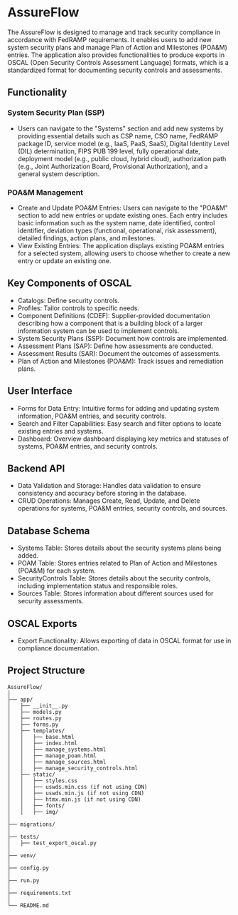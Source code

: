 # AssureFlow

The AssureFlow is designed to manage and track security compliance in accordance with FedRAMP requirements. It enables users to add new system security plans and manage Plan of Action and Milestones (POA&M) entries. The application also provides functionalities to produce exports in OSCAL (Open Security Controls Assessment Language) formats, which is a standardized format for documenting security controls and assessments.

## Functionality  

### System Security Plan (SSP)

- Users can navigate to the "Systems" section and add new systems by providing essential details such as CSP name, CSO name, FedRAMP package ID, service model (e.g., IaaS, PaaS, SaaS), Digital Identity Level (DIL) determination, FIPS PUB 199 level, fully operational date, deployment model (e.g., public cloud, hybrid cloud), authorization path (e.g., Joint Authorization Board, Provisional Authorization), and a general system description.

### POA&M Management
- Create and Update POA&M Entries: Users can navigate to the "POA&M" section to add new entries or update existing ones. Each entry includes basic information such as the system name, date identified, control identifier, deviation types (functional, operational, risk assessment), detailed findings, action plans, and milestones.
- View Existing Entries: The application displays existing POA&M entries for a selected system, allowing users to choose whether to create a new entry or update an existing one.

## Key Components of OSCAL
- Catalogs: Define security controls.
- Profiles: Tailor controls to specific needs.
- Component Definitions (CDEF): Supplier-provided documentation describing how a component that is a building block of a larger information system can be used to implement controls.
- System Security Plans (SSP): Document how controls are implemented.
- Assessment Plans (SAP): Define how assessments are conducted.
- Assessment Results (SAR): Document the outcomes of assessments.
- Plan of Action and Milestones (POA&M): Track issues and remediation plans.

## User Interface
- Forms for Data Entry: Intuitive forms for adding and updating system information, POA&M entries, and security controls.
- Search and Filter Capabilities: Easy search and filter options to locate existing entries and systems.
- Dashboard: Overview dashboard displaying key metrics and statuses of systems, POA&M entries, and security controls.

## Backend API
- Data Validation and Storage: Handles data validation to ensure consistency and accuracy before storing in the database.
- CRUD Operations: Manages Create, Read, Update, and Delete operations for systems, POA&M entries, security controls, and sources.

## Database Schema
- Systems Table: Stores details about the security systems plans being added.
- POAM Table: Stores entries related to Plan of Action and Milestones (POA&M) for each system.
- SecurityControls Table: Stores details about the security controls, including implementation status and responsible roles.
- Sources Table: Stores information about different sources used for security assessments.

## OSCAL Exports
- Export Functionality: Allows exporting of data in OSCAL format for use in compliance documentation.



## Project Structure

```
AssureFlow/
│
├── app/
│   ├── __init__.py
│   ├── models.py
│   ├── routes.py
│   ├── forms.py
│   ├── templates/
│   │   ├── base.html
│   │   ├── index.html
│   │   ├── manage_systems.html
│   │   ├── manage_poam.html
│   │   ├── manage_sources.html
│   │   ├── manage_security_controls.html
│   ├── static/
│   │   ├── styles.css
│   │   ├── uswds.min.css (if not using CDN)
│   │   ├── uswds.min.js (if not using CDN)
│   │   ├── htmx.min.js (if not using CDN)
│   │   ├── fonts/
│   │   ├── img/
│
├── migrations/
│
├── tests/
│   ├── test_export_oscal.py
│
├── venv/
│
├── config.py
│
├── run.py
│
├── requirements.txt
│
└── README.md

```


